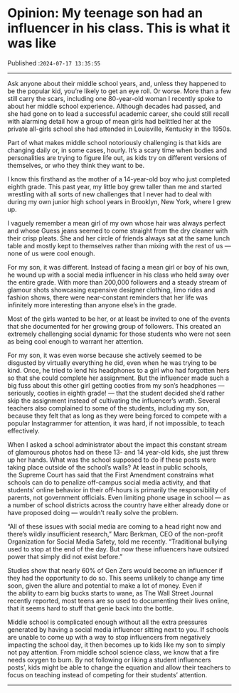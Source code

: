 # Opinion: My teenage son had an influencer in his class. This is what it was like

Published :`2024-07-17 13:35:55`

---

Ask anyone about their middle school years, and, unless they happened to be the popular kid, you’re likely to get an eye roll. Or worse. More than a few still carry the scars, including one 80-year-old woman I recently spoke to about her middle school experience. Although decades had passed, and she had gone on to lead a successful academic career, she could still recall with alarming detail how a group of mean girls had belittled her at the private all-girls school she had attended in Louisville, Kentucky in the 1950s.

Part of what makes middle school notoriously challenging is that kids are changing daily or, in some cases, hourly. It’s a scary time when bodies and personalities are trying to figure life out, as kids try on different versions of themselves, or who they think they want to be.

I know this firsthand as the mother of a 14-year-old boy who just completed eighth grade. This past year, my little boy grew taller than me and started wrestling with all sorts of new challenges that I never had to deal with during my own junior high school years in Brooklyn, New York, where I grew up.

I vaguely remember a mean girl of my own whose hair was always perfect and whose Guess jeans seemed to come straight from the dry cleaner with their crisp pleats. She and her circle of friends always sat at the same lunch table and mostly kept to themselves rather than mixing with the rest of us — none of us were cool enough.

For my son, it was different. Instead of facing a mean girl or boy of his own, he wound up with a social media influencer in his class who held sway over the entire grade. With more than 200,000 followers and a steady stream of glamour shots showcasing expensive designer clothing, limo rides and fashion shows, there were near-constant reminders that her life was infinitely more interesting than anyone else’s in the grade.

Most of the girls wanted to be her, or at least be invited to one of the events that she documented for her growing group of followers. This created an extremely challenging social dynamic for those students who were not seen as being cool enough to warrant her attention.

For my son, it was even worse because she actively seemed to be disgusted by virtually everything he did, even when he was trying to be kind. Once, he tried to lend his headphones to a girl who had forgotten hers so that she could complete her assignment. But the influencer made such a big fuss about this other girl getting cooties from my son’s headphones — seriously, cooties in eighth grade! — that the student decided she’d rather skip the assignment instead of cultivating the influencer’s wrath. Several teachers also complained to some of the students, including my son, because they felt that as long as they were being forced to compete with a popular Instagrammer for attention, it was hard, if not impossible, to teach effectively.

When I asked a school administrator about the impact this constant stream of glamourous photos had on these 13- and 14 year-old kids, she just threw up her hands. What was the school supposed to do if these posts were taking place outside of the school’s walls? At least in public schools, the Supreme Court has said that the First Amendment constrains what schools can do to penalize off-campus social media activity, and that students’ online behavior in their off-hours is primarily the responsibility of parents, not government officials. Even limiting phone usage in school — as a number of school districts across the country have either already done or have proposed doing — wouldn’t really solve the problem.

“All of these issues with social media are coming to a head right now and there’s wildly insufficient research,” Marc Berkman, CEO of the non-profit Organization for Social Media Safety, told me recently. “Traditional bullying used to stop at the end of the day. But now these influencers have outsized power that simply did not exist before.”

Studies show that nearly 60% of Gen Zers would become an influencer if they had the opportunity to do so. This seems unlikely to change any time soon, given the allure and potential to make a lot of money. Even if the ability to earn big bucks starts to wane, as The Wall Street Journal recently reported, most teens are so used to documenting their lives online, that it seems hard to stuff that genie back into the bottle.

Middle school is complicated enough without all the extra pressures generated by having a social media influencer sitting next to you. If schools are unable to come up with a way to stop influencers from negatively impacting the school day, it then becomes up to kids like my son to simply not pay attention. From middle school science class, we know that a fire needs oxygen to burn. By not following or liking a student influencers posts’, kids might be able to change the equation and allow their teachers to focus on teaching instead of competing for their students’ attention.

---

